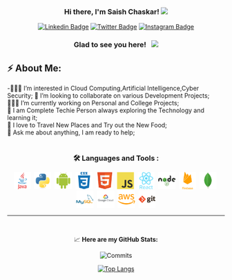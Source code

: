 <div align="center">
  
 ### Hi there, I'm Saish Chaskar! <img src="https://media.giphy.com/media/hvRJCLFzcasrR4ia7z/giphy.gif" width="25px">

[![Linkedin Badge](https://img.shields.io/badge/-LinkedIn-0e76a8?style=for-the-badge&logo=Linkedin&logoColor=white)](https://www.linkedin.com/in/saish-chaskar-74b705237/)
[![Twitter Badge](https://img.shields.io/badge/-Twitter-00acee?style=for-the-badge&logo=Twitter&logoColor=white)](https://twitter.com/SaishChaskar)
[![Instagram Badge](https://img.shields.io/badge/-Instagram-e4405f?style=for-the-badge&logo=Instagram&logoColor=white)](https://www.instagram.com/saishchaskar/?igshid=OGQ5ZDc2ODk2ZA%3D%3D)


### Glad to see you here! &nbsp; ![](https://visitor-badge.glitch.me/badge?page_id=saishchaskar.saishchaskar)
</div>  

## ⚡ About Me:

  
-👨🏻‍💻 I’m interested in Cloud Computing,Artificial Intelligence,Cyber Security; 
👀 I’m looking to collaborate on various Development Projects; \
👨🏻‍💻 I’m currently working on Personal and College Projects; \
👨 I am Complete Techie Person always exploring the Technology and learning it; \
💞️ I love to Travel New Places and Try out the New Food; \
💬 Ask me about anything, I am ready to help; \
<br />

<div align="center">

### :hammer_and_wrench: Languages and Tools :

  <img src="https://github.com/devicons/devicon/blob/master/icons/java/java-original-wordmark.svg" title="Java" alt="Java" width="40" height="40"/>&nbsp;
  <img src="https://github.com/devicons/devicon/blob/master/icons/python/python-original.svg" title="Python" alt="Python" width="40" height="40"/>&nbsp;
  <img src="https://github.com/devicons/devicon/blob/master/icons/android/android-original.svg" title="Android" alt="Android" width="40" height="40"/>&nbsp;
  <img src="https://github.com/devicons/devicon/blob/master/icons/css3/css3-plain-wordmark.svg"  title="CSS3" alt="CSS" width="40" height="40"/>&nbsp;
  <img src="https://github.com/devicons/devicon/blob/master/icons/html5/html5-original.svg" title="HTML5" alt="HTML" width="40" height="40"/>&nbsp;
  <img src="https://github.com/devicons/devicon/blob/master/icons/javascript/javascript-original.svg" title="JavaScript" alt="JavaScript" width="40" height="40"/>&nbsp;
  <img src="https://github.com/devicons/devicon/blob/master/icons/react/react-original-wordmark.svg" title="React" alt="React" width="40" height="40"/>&nbsp;
  <img src="https://github.com/devicons/devicon/blob/master/icons/nodejs/nodejs-original-wordmark.svg" title="NodeJS" alt="NodeJS" width="40" height="40"/>&nbsp;
  <img src="https://github.com/devicons/devicon/blob/master/icons/firebase/firebase-plain-wordmark.svg" title="Firebase" alt="Firebase" width="40" height="40"/>&nbsp;
  <img src="https://github.com/devicons/devicon/blob/master/icons/mongodb/mongodb-original.svg" title="MongoDB"  alt="MongoDB" width="40" height="40"/>&nbsp;
  <img src="https://github.com/devicons/devicon/blob/master/icons/mysql/mysql-original-wordmark.svg" title="MySQL"  alt="MySQL" width="40" height="40"/>&nbsp;
  <img src="https://github.com/devicons/devicon/blob/master/icons/googlecloud/googlecloud-original-wordmark.svg" title="GCP"  alt="GCP" width="40" height="40"/>&nbsp;
  <img src="https://github.com/devicons/devicon/blob/master/icons/amazonwebservices/amazonwebservices-plain-wordmark.svg" title="AWS" alt="AWS" width="40" height="40"/>&nbsp;
  <img src="https://github.com/devicons/devicon/blob/master/icons/git/git-original-wordmark.svg" title="Git" alt="Git" width="40" height="40"/>
  
</div>

---



</br>

<div align="center">
  
📈 **Here are my GitHub Stats:**

 ![Commits](https://github-readme-streak-stats.herokuapp.com/?user=saishchaskar&theme=material-palenight)



[![Top Langs](https://github-readme-stats.vercel.app/api/top-langs/?username=saishchaskar&show_icons=true&theme=material-palenight&layout=pie)](https://github.com/anuraghazra/github-readme-stats)

</div>

